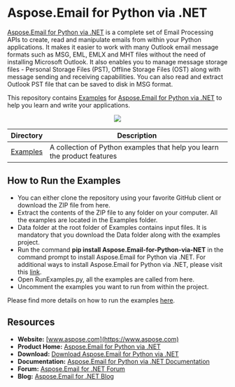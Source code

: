 # Aspose.Email for Python via .NET

[Aspose.Email for Python via .NET](https://products.aspose.com/email/python-net) is a complete set of Email Processing APIs to create, read and manipulate emails from within your Python applications. It makes it easier to work with many Outlook email message formats such as MSG, EML, EMLX and MHT files without the need of installing Microsoft Outlook. It also enables you to manage message storage files - Personal Storage Files (PST), Offline Storage Files (OST) along with message sending and receiving capabilities. You can also read and extract Outlook PST file that can be saved to disk in MSG format.

This repository contains [Examples](Examples) for [Aspose.Email for Python via .NET](https://products.aspose.com/email/python-net) to help you learn and write your applications.

<p align="center">
<a title="Download complete Aspose.Email for Pytho via .NET source code" href="https://github.com/aspose-email/Aspose.Email-for-.NET/archive/master.zip">
	<img src="https://raw.github.com/AsposeExamples/java-examples-dashboard/master/images/downloadZip-Button-Large.png" />
  </a>
</p>

Directory | Description
--------- | -----------
[Examples](Examples)  | A collection of Python examples that help you learn the product features

## How to Run the Examples

* You can either clone the repository using your favorite GitHub client or download the ZIP file from here.
* Extract the contents of the ZIP file to any folder on your computer. All the examples are located in the Examples folder.
* Data folder at the root folder of Examples contains input files. It is mandatory that you download the Data folder along with the examples project.
* Run the command **pip install Aspose.Email-for-Python-via-NET** in the command prompt to install Aspose.Email for Python via .NET. For additional ways to install Aspose.Email for Python via .NET, please visit this [link](https://docs.aspose.com/display/emailpythonnet/Installation).
* Open RunExamples.py, all the examples are called from here.
* Uncomment the examples you want to run from within the project.

Please find more details on how to run the examples [here](https://docs.aspose.com/display/emailpythonnet/How+to+Run+the+Examples).

## Resources

* **Website:** [www.aspose.com](https://www.aspose.com)
* **Product Home:** [Aspose.Email for Python via .NET](https://products.aspose.com/email/python-net)
* **Download:** [Download Aspose.Email for Python via .NET](https://downloads.aspose.com/email/pythonnet)
* **Documentation:** [Aspose.Email for Python via .NET Documentation](https://docs.aspose.com/display/emailpythonnet/Home)
* **Forum:** [Aspose.Email for .NET Forum](https://forum.aspose.com/c/email)
* **Blog:** [Aspose.Email for .NET Blog](https://blog.aspose.com/category/email/)
